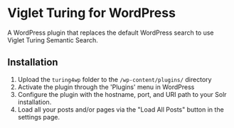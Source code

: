 # Viglet Turing for WordPress
A WordPress plugin that replaces the default WordPress search to use Viglet Turing Semantic Search.

## Installation

1. Upload the `turing4wp` folder to the `/wp-content/plugins/` directory
2. Activate the plugin through the 'Plugins' menu in WordPress
3. Configure the plugin with the hostname, port, and URI path to your Solr installation.
4. Load all your posts and/or pages via the "Load All Posts" button in the settings page.


